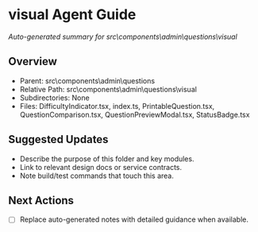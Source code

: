 ﻿# visual Agent Guide
*Auto-generated summary for src\components\admin\questions\visual*

## Overview
- Parent: src\components\admin\questions
- Relative Path: src\components\admin\questions\visual
- Subdirectories: None
- Files: DifficultyIndicator.tsx, index.ts, PrintableQuestion.tsx, QuestionComparison.tsx, QuestionPreviewModal.tsx, StatusBadge.tsx

## Suggested Updates
- Describe the purpose of this folder and key modules.
- Link to relevant design docs or service contracts.
- Note build/test commands that touch this area.

## Next Actions
- [ ] Replace auto-generated notes with detailed guidance when available.

